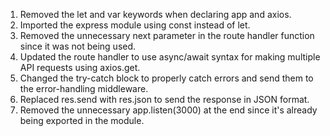 1. Removed the let and var keywords when declaring app and axios. 
2. Imported the express module using const instead of let. 
3. Removed the unnecessary next parameter in the route handler function since it was not being used.
4. Updated the route handler to use async/await syntax for making multiple API requests using axios.get.
5. Changed the try-catch block to properly catch errors and send them to the error-handling middleware.
6. Replaced res.send with res.json to send the response in JSON format.
7. Removed the unnecessary app.listen(3000) at the end since it's already being exported in the module.